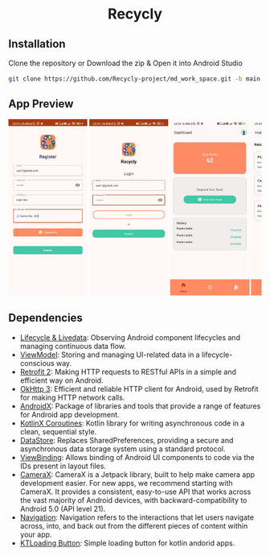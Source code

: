 <div align="center">
    <h1>Recycly</h1>
</div>

## Installation
Clone the repository or Download the zip & Open it into Android Studio
```bash
git clone https://github.com/Recycly-project/md_work_space.git -b main
```

## App Preview
<div style="overflow-x: auto; white-space: nowrap;">
    <img height="350em" src="assets/img1.jpg" />
    <img height="350em" src="assets/img2.jpg" />
    <img height="350em" src="assets/img3.jpg" />
    <img height="350em" src="assets/img4.jpg" />
    <img height="350em" src="assets/img5.jpg" />
    <img height="350em" src="assets/img6.jpg" />
    <img height="350em" src="assets/img7.jpg" />
</div>

## Dependencies
- [Lifecycle & Livedata](https://developer.android.com/jetpack/androidx/releases/lifecycle): Observing Android component lifecycles and managing continuous data flow.
- [ViewModel](https://developer.android.com/topic/libraries/architecture/viewmodel): Storing and managing UI-related data in a lifecycle-conscious way.
- [Retrofit 2](https://square.github.io/retrofit/): Making HTTP requests to RESTful APIs in a simple and efficient way on Android.
- [OkHttp 3](https://square.github.io/okhttp/): Efficient and reliable HTTP client for Android, used by Retrofit for making HTTP network calls.
- [AndroidX](https://mvnrepository.com/artifact/androidx): Package of libraries and tools that provide a range of features for Android app development.
- [KotlinX Coroutines](https://developer.android.com/kotlin/coroutines): Kotlin library for writing asynchronous code in a clean, sequential style.
- [DataStore](https://developer.android.com/topic/libraries/architecture/datastore): Replaces SharedPreferences, providing a secure and asynchronous data storage system using a standard protocol.
- [ViewBinding](https://developer.android.com/topic/libraries/view-binding): Allows binding of Android UI components to code via the IDs present in layout files.
- [CameraX](https://developer.android.com/media/camera/camerax): CameraX is a Jetpack library, built to help make camera app development easier. For new apps, we recommend starting with CameraX. It provides a consistent, easy-to-use API that works across the vast majority of Android devices, with backward-compatibility to Android 5.0 (API level 21).
- [Navigation](https://developer.android.com/guide/navigation): Navigation refers to the interactions that let users navigate across, into, and back out from the different pieces of content within your app.
- [KTLoading Button](https://github.com/timonknispel/KTLoadingButton): Simple loading button for kotlin andorid apps.